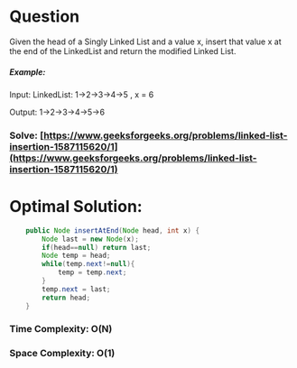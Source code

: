 # Question

Given the head of a Singly Linked List and a value x, insert that value x at the end of the LinkedList and return the modified Linked List.


##### Example:

Input: LinkedList: 1->2->3->4->5 , x = 6

Output: 1->2->3->4->5->6



### Solve: [https://www.geeksforgeeks.org/problems/linked-list-insertion-1587115620/1](https://www.geeksforgeeks.org/problems/linked-list-insertion-1587115620/1)
   


# Optimal Solution:  
``` java
    public Node insertAtEnd(Node head, int x) {
        Node last = new Node(x);
        if(head==null) return last;
        Node temp = head;
        while(temp.next!=null){
            temp = temp.next;
        }
        temp.next = last;
        return head;
    }
```
### Time Complexity: O(N)  
### Space Complexity: O(1)
